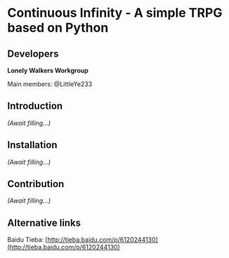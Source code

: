 # Continuous Infinity - A simple TRPG based on Python

## Developers

**Lonely Walkers Workgroup**

Main members: @LittleYe233

## Introduction

*(Await filling...)*

## Installation

*(Await filling...)*

## Contribution

*(Await filling...)*

## Alternative links

Baidu Tieba: [http://tieba.baidu.com/p/6120244130](http://tieba.baidu.com/p/6120244130)
